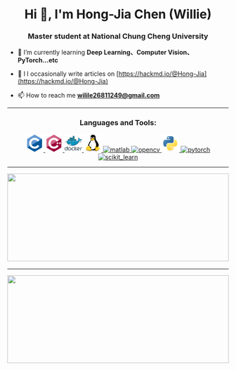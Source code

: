 <h1 align="center">Hi 👋, I'm Hong-Jia Chen (Willie)</h1>
<h3 align="center">Master student at National Chung Cheng University</h3>

- 🌱 I’m currently learning **Deep Learning、Computer Vision、PyTorch...etc**

- 📝 I I occasionally write articles on [https://hackmd.io/@Hong-Jia](https://hackmd.io/@Hong-Jia)

- 📫 How to reach me **wilile26811249@gmail.com**


---

<h3 align="center">Languages and Tools:</h3>
<p align="center"> <a href="https://www.cprogramming.com/" target="_blank"> <img src="https://raw.githubusercontent.com/devicons/devicon/master/icons/c/c-original.svg" alt="c" width="40" height="40"/> </a> <a href="https://www.w3schools.com/cpp/" target="_blank"> <img src="https://raw.githubusercontent.com/devicons/devicon/master/icons/cplusplus/cplusplus-original.svg" alt="cplusplus" width="40" height="40"/> </a> <a href="https://www.docker.com/" target="_blank"> <img src="https://raw.githubusercontent.com/devicons/devicon/master/icons/docker/docker-original-wordmark.svg" alt="docker" width="40" height="40"/> </a> <a href="https://www.linux.org/" target="_blank"> <img src="https://raw.githubusercontent.com/devicons/devicon/master/icons/linux/linux-original.svg" alt="linux" width="40" height="40"/> </a> <a href="https://www.mathworks.com/" target="_blank"> <img src="https://upload.wikimedia.org/wikipedia/commons/2/21/Matlab_Logo.png" alt="matlab" width="40" height="40"/> </a> <a href="https://opencv.org/" target="_blank"> <img src="https://www.vectorlogo.zone/logos/opencv/opencv-icon.svg" alt="opencv" width="40" height="40"/> </a> <a href="https://www.python.org" target="_blank"> <img src="https://raw.githubusercontent.com/devicons/devicon/master/icons/python/python-original.svg" alt="python" width="40" height="40"/> </a> <a href="https://pytorch.org/" target="_blank"> <img src="https://www.vectorlogo.zone/logos/pytorch/pytorch-icon.svg" alt="pytorch" width="40" height="40"/> </a> <a href="https://scikit-learn.org/" target="_blank"> <img src="https://upload.wikimedia.org/wikipedia/commons/0/05/Scikit_learn_logo_small.svg" alt="scikit_learn" width="40" height="40"/> </a> </p>


---

<a href="https://github.com/wilile26811249" title="Go to Source"><img width="100%" height="200" src="https://github-readme-stats.vercel.app/api?username=wilile26811249&show_icons=true&locale=en"></a>

---

<a href="https://github-readme-streak-stats.herokuapp.com/?user=wilile26811249&" title="Go to Source"><img width="100%" height="200" src="https://github-readme-streak-stats.herokuapp.com/?user=wilile26811249&"></a>


